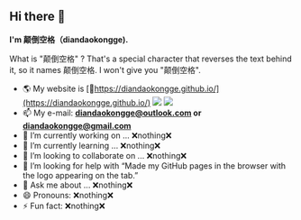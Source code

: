 ## Hi there 👋

**I'm 颠倒空格（diandaokongge).**

What is "颠倒空格" ? That's a special character that reverses the text behind it, so it names 颠倒空格. I won't give you "颠倒空格".   
* 🌎 My website is [🔗https://diandaokongge.github.io/](https://diandaokongge.github.io/)  ![](https://img.shields.io/badge/颠倒空格-官网-d) ![](https://img.shields.io/badge/官方认证-网站-blue)
* 📫 My e-mail: **diandaokongge@outlook.com or diandaokongge@gmail.com**
* 🔭 I’m currently working on ... ❌nothing❌
* 🌱 I’m currently learning ... ❌nothing❌
* 👯 I’m looking to collaborate on ... ❌nothing❌
* 🤔 I’m looking for help with “Made my GitHub pages in the browser with the logo appearing on the tab.”
* 💬 Ask me about ... ❌nothing❌
* 😄 Pronouns: ❌nothing❌
* ⚡ Fun fact: ❌nothing❌



<!--
**diandaokongge/diandaokongge** is a ✨ _special_ ✨ repository because its `README.md` (this file) appears on your GitHub profile.

Here are some ideas to get you started:

- 🔭 I’m currently working on ...
- 🌱 I’m currently learning ...
- 👯 I’m looking to collaborate on ...
- 🤔 I’m looking for help with ...
- 💬 Ask me about ...
- 📫 How to reach me: ...
- 😄 Pronouns: ...
- ⚡ Fun fact: ...
-->
